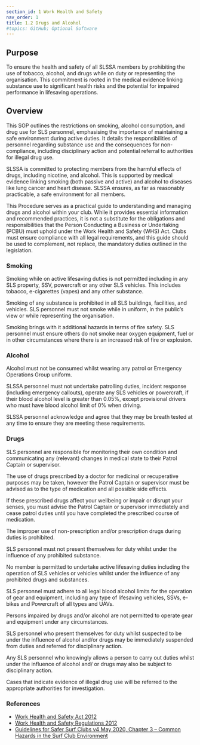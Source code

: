 ```yaml
---
section_id: 1 Work Health and Safety
nav_order: 1
title: 1.2 Drugs and Alcohol
#topics: GitHub; Optional Software
---
```


## Purpose

To ensure the health and safety of all SLSSA members by prohibiting the use of tobacco, alcohol, and drugs while on duty or representing the organisation. This commitment is rooted in the medical evidence linking substance use to significant health risks and the potential for impaired performance in lifesaving operations.

## Overview

This SOP outlines the restrictions on smoking, alcohol consumption, and drug use for SLS personnel, emphasising the importance of maintaining a safe environment during active duties. It details the responsibilities of personnel regarding substance use and the consequences for non-compliance, including disciplinary action and potential referral to authorities for illegal drug use.

SLSSA is committed to protecting members from the harmful effects of drugs, including nicotine, and alcohol. This is supported by medical evidence linking smoking (both passive and active) and alcohol to diseases like lung cancer and heart disease. SLSSA ensures, as far as reasonably practicable, a safe environment for all members.

This Procedure serves as a practical guide to understanding and managing drugs and alcohol within your club. While it provides essential information and recommended practices, it is not a substitute for the obligations and responsibilities that the Person Conducting a Business or Undertaking (PCBU) must uphold under the Work Health and Safety (WHS) Act. Clubs must ensure compliance with all legal requirements, and this guide should be used to complement, not replace, the mandatory duties outlined in the legislation.

### Smoking

Smoking while on active lifesaving duties is not permitted including in any SLS property, SSV, powercraft or any other SLS vehicles. This includes tobacco, e-cigarettes (vapes) and any other substance.

Smoking of any substance is prohibited in all SLS buildings, facilities, and vehicles. SLS personnel must not smoke while in uniform, in the public’s view or while representing the organisation.

Smoking brings with it additional hazards in terms of fire safety. SLS personnel must ensure others do not smoke near oxygen equipment, fuel or in other circumstances where there is an increased risk of fire or explosion.

### Alcohol

Alcohol must not be consumed whilst wearing any patrol or Emergency Operations Group uniform.

SLSSA personnel must not undertake patrolling duties, incident response (including emergency callouts), operate any SLS vehicles or powercraft, if their blood alcohol level is greater than 0.05%, except provisional drivers who must have blood alcohol limit of 0% when driving.

SLSSA personnel acknowledge and agree that they may be breath tested at any time to ensure they are meeting these requirements.

### Drugs

SLS personnel are responsible for monitoring their own condition and communicating any (relevant) changes in medical state to their Patrol Captain or supervisor.

The use of drugs prescribed by a doctor for medicinal or recuperative purposes may be taken, however the Patrol Captain or supervisor must be advised as to the type of medication and all possible side effects.

If these prescribed drugs affect your wellbeing or impair or disrupt your senses, you must advise the Patrol Captain or supervisor immediately and cease patrol duties until you have completed the prescribed course of medication.

The improper use of non-prescription and/or prescription drugs during duties is prohibited.

SLS personnel must not present themselves for duty whilst under the influence of any prohibited substance.

No member is permitted to undertake active lifesaving duties including the operation of SLS vehicles or vehicles whilst under the influence of any prohibited drugs and substances.

SLS personnel must adhere to all legal blood alcohol limits for the operation of gear and equipment, including any type of lifesaving vehicles, SSVs, e-bikes and Powercraft of all types and UAVs.

Persons impaired by drugs and/or alcohol are not permitted to operate gear and equipment under any circumstances.

SLS personnel who present themselves for duty whilst suspected to be under the influence of alcohol and/or drugs may be immediately suspended from duties and referred for disciplinary action.

Any SLS personnel who knowingly allows a person to carry out duties whilst under the influence of alcohol and/ or drugs may also be subject to disciplinary action.

Cases that indicate evidence of illegal drug use will be referred to the appropriate authorities for investigation.

### References

- [Work Health and Safety Act 2012](https://www.legislation.sa.gov.au/LZ/C/A/WORK%20HEALTH%20AND%20SAFETY%20ACT%202012.aspx)
- [Work Health and Safety Regulations 2012](https://www.legislation.sa.gov.au/lz?path=%2Fc%2Fr%2Fwork%20health%20and%20safety%20regulations%202012)
- [Guidelines for Safer Surf Clubs v4 May 2020, Chapter 3 – Common Hazards in the Surf Club Environment](https://members.sls.com.au/members/document_library/1/media/3373)
